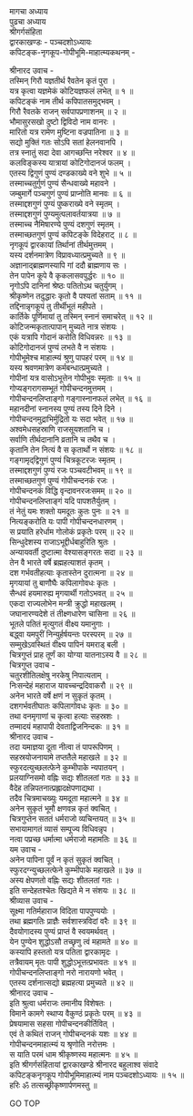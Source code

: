 मागचा अध्याय  
पुढचा अध्याय  
श्रीगर्गसंहिता  
द्वारकाखण्डः - पञ्चदशोऽध्यायः  
कपिटङ्क-नृगकूप-गोपीभूमि-माहात्म्यकथनम् -  
  
श्रीनारद उवाच -  
तस्मिन् गिरौ यज्ञतीर्थ रैवतेन कृतं पुरा ।  
यत्र कृत्वा यज्ञमेकं कोटियज्ञफलं लभेत् ॥ १ ॥  
कपिटङ्कं नाम तीर्थ कपिपातसमुद्‌भवम् ।  
गिरौ रैवतके राजन् सर्वपापप्रणाशनम् ॥ २ ॥  
भौमासुरसखो दुष्टो द्विविदो नाम वानरः ।  
मारितो यत्र रामेण मुष्टिना वज्रपातिना ॥ ३ ॥  
सद्यो मुक्तिं गतः सोऽपि सतां हेलनवानपि ।  
तत्र स्नातुं सदा देवा आगच्छन्ति नरेश्वर ॥ ४ ॥  
कलविङ्कस्य यात्रायां कोटिगोदानजं फलम् ।  
एतस्य द्विगुणं पुण्यं दण्डकाख्ये वने शुभे ॥ ५ ॥  
तस्माच्चतुर्गुणं पुण्यं सैन्धवाख्ये महावने ।  
जम्बुमार्गे पञ्चगुणं पुण्यं प्राप्नोति मानवः ॥ ६ ॥  
तस्माद्दशगुणं पुण्यं पुष्कराख्ये वने स्मृतम् ।  
तस्माद्दशगुणं पुण्यमुत्पलावर्तयात्रया ॥ ७ ॥  
तस्माच्च नैमिषारण्ये पुण्यं दशगुणं स्मृतम् ।  
तस्माच्छतगुणं पुण्यं कपिटङ्के विदेहराट् ॥ ८ ॥  
नृगकूपं द्वारकायां तिर्थानां तीर्थमुत्तमम् ।  
यस्य दर्शनमात्रेण विप्रावध्यात्प्रमुच्यते ॥ ९ ॥  
अज्ञानाद्ब्राह्मणस्यापि गां ददौ ब्राह्मणाय सः ।  
तेन पापेन कूपे वै कृकलासवपुर्द्धरः ॥ १० ॥  
नृगोऽपि दानिनां श्रेष्ठः पतितोऽथ चतुर्युगम् ।  
श्रीकृष्णेन तदुद्धारः कृतो वै पश्यतां सताम् ॥ ११ ॥  
तद्दिनान्नृगकूपं तु तीर्थीभूतं महीपते ।  
कार्तिके पूर्णिमायां तु तस्मिन् स्नानं समाचरेत् ॥ १२ ॥  
कोटिजन्मकृतात्पापान् मुच्यते नात्र संशयः ।  
एकं यत्रापि गोदानं करोति विधिवन्नरः ॥ १३ ॥  
कोटिगोदानजं पुण्यं लभते वै न संशयः ।  
गोपीभूमेश्च माहात्म्यं श्रुणु पापहरं परम् ॥ १४ ॥  
यस्य श्रवणमात्रेण कर्मबन्धात्प्रमुच्यते ।  
गोपीनां यत्र वासोऽभूत्तेन गोपीभुवः स्मृताः ॥ १५ ॥  
गोप्यङ्गरागसम्भूतं गोपीचन्दनमुत्तमम् ।  
गोपीचन्दनलिप्ताङ्गो गङ्गास्नानफलं लभेत् ॥ १६ ॥  
महानदीनां स्नानस्य पुण्यं तस्य दिने दिने ।  
गोपीचन्दनमुद्राभिर्मुद्रितो यः सदा भवेत् ॥ १७ ॥  
अश्वमेधसहस्राणि राजसूयशतानि च ।  
सर्वाणि तीर्थदानानि व्रतानि च तथैव च ।  
कृतानि तेन नित्यं वै स कृतार्थो न संशयः ॥ १८ ॥  
गङ्गामृद्‌द्विगुणं पुण्यं चित्रकूटरजः स्मृतम् ।  
तस्माद्दशगुणं पुण्यं रजः पञ्चवटीभवम् ॥ १९ ॥  
तस्माच्छतगुणं पुण्यं गोपीचन्दनकं रजः ।  
गोपीचन्दनकं विद्धि वृन्दावनरजःसमम् ॥ २० ॥  
गोपीचन्दनलिप्ताङ्गं यदि पापशतैर्युतम् ।  
तं नेतुं यमः शक्तो यमदूतः कुतः पुनः ॥ २१ ॥  
नित्यङ्करोति यः पापी गोपीचन्दनधारणम् ।  
स प्रयाति हरेर्धाम गोलोकं प्रकृतेः परम् ॥ २२ ॥  
सिन्धुदेशस्य राजाऽभूद्दीर्धबाहुरिति श्रुतः ।  
अन्यायवर्ती दुष्टात्मा वेश्यासङ्गरतः सदा ॥ २३ ॥  
तेन वै भारते वर्षे ब्रह्महत्याशतं कृतम् ।  
दश गर्भवतीहत्याः कृतास्तेन दुरात्मना ॥ २४ ॥  
मृगयायां तु बाणौघैः कपिलागोवधः कृतः ।  
सैन्धवं हयमारुह्य मृगयार्थी गतोऽभवत् ॥ २५ ॥  
एकदा राज्यलोभेन मन्त्री क्रुद्धो महाखलम् ।  
जघानारण्यदेशे तं तीक्ष्णधारेण चासिना ॥ २६ ॥  
भूतले पतितं मृत्युगतं वीक्ष्य यमानुगाः ।  
बद्ध्वा यमपुरीं निन्युर्हर्षयन्तः परस्परम् ॥ २७ ॥  
सम्मुखेऽवस्थितं वीक्ष्य पापिनं यमराड् बली ।  
चित्रगुप्तं प्राह तूर्णं का योग्या यातनाऽस्य वै ॥ २८ ॥  
चित्रगुप्त उवाच -  
चतुरशीतिलक्षेषु नरकेषु निपात्यताम् ।  
निःसन्देहं महाराज यावच्चन्द्रदिवाकरौ ॥ २९ ॥  
अनेन भारते वर्षे क्षणं न सुकृतं कृतम् ।  
दशगर्भवतीघातः कपिलागोवधः कृतः ॥ ३० ॥  
तथा वनमृगाणां च कृत्वा हत्याः सहस्रशः ।  
तम्मादयं महापापी देवताद्विजनिन्दकः ॥ ३१ ॥  
श्रीनारद उवाच -  
तदा यमाज्ञया दूता नीत्वा तं पापरूपिणम् ।  
सहस्रयोजनायामे तप्ततैले महाखले ॥ ३२ ॥  
स्फुरदत्युच्छलत्फेने कुम्भीपाके न्यपातयन् ।  
प्रलयाग्निसमो वह्निः सद्यः शीतलतां गतः ॥ ३३ ॥  
वैदेह तन्निपतनात्प्रह्लादक्षेपणाद्यथा ।  
तदैव चित्रमाचख्युः यमदूता महात्मने ॥ ३४ ॥  
अनेन सुकृतं भूमौ क्षणवन्न कृतं क्वचित् ।  
चित्रगुप्तेन सततं धर्मराजो व्यचिन्तयत् ॥ ३५ ॥  
सभायामागतं व्यासं सम्पूज्य विधिवन्नृप ।  
नत्वा पप्रच्छ धर्मात्मा धर्मराजो महामतिः ॥ ३६ ॥  
यम उवाच -  
अनेन पापिना पूर्वं न कृतं सुकृतं क्वचित् ।  
स्फुरदग्न्युच्छलत्फेने कुम्भीपाके महाखले ॥ ३७ ॥  
अस्य क्षेपणतो वह्निः सद्यः शीतलतां गतः ।  
इति सन्देहतश्चेतः खिद्यते मे न संशयः ॥ ३८ ॥  
श्रीव्यास उवाच -  
सूक्ष्मा गतिर्महाराज विदिता पापपुण्ययोः ।  
तथा ब्रह्मगतिः प्राज्ञैः सर्वशास्त्रविदां वरैः ॥ ३९ ॥  
दैवयोगादस्य पुण्यं प्राप्तं वै स्वयमर्थवत् ।  
येन पुण्येन शुद्धोऽसौ तच्छृणु त्वं महामते ॥ ४० ॥  
कस्यापि हस्ततो यत्र पतिता द्वारकामृदः ।  
तत्रैवायम् मृतः पापी शुद्धोऽभूत्तत्प्रभावतः ॥ ४१ ॥  
गोपीचन्दनलिप्ताङ्गो नरो नारायणो भवेत् ।  
एतस्य दर्शनात्सद्यो ब्रह्महत्या प्रमुच्यते ॥ ४२ ॥  
श्रीनारद उवाच -  
इति श्रुत्वा धर्मराजः तमानीय विशेषतः ।  
विमाने कामगे स्थाप्य वैकुण्ठं प्रकृतेः परम् ॥ ४३ ॥  
प्रेषयामास सहसा गोपीचन्दनकीर्तिवित् ।  
एवं ते कथितं राजन् गोपीचन्दनकं यशः ॥ ४४ ॥  
गोपीचन्दनमाहात्म्यं य श्रृणोति नरोत्तमः ।  
स याति परमं धाम श्रीकृष्णस्य महात्मनः ॥ ४५ ॥  
इति श्रीगर्गसंहितायां द्वारकाखण्डे श्रीनारद बहुलाश्व संवादे  
कपिटङ्कनृगकूप गोपीभूमिमाहात्म्यं नाम पञ्चदशोऽध्यायः ॥ १५ ॥  
हरिः ॐ तत्सच्छ्रीकृष्णार्पणमस्तु ॥  
  
GO TOP

